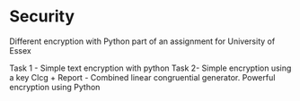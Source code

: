 # Security
Different encryption with Python part of an assignment for University of Essex

Task 1 - Simple text encryption with python
Task 2- Simple encryption using a key
Clcg + Report - Combined linear congruential generator. Powerful encryption using Python
